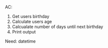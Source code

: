 AC:
1. Get users birthday
2. Calculate users age
3. Calcualate number of days until next birthday
4. Print output

Need:
datetime
